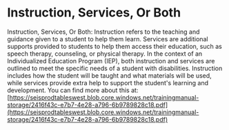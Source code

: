 # Instruction, Services, Or Both
Instruction, Services, Or Both: Instruction refers to the teaching and guidance given to a student to help them learn. Services are additional supports provided to students to help them access their education, such as speech therapy, counseling, or physical therapy. In the context of an Individualized Education Program (IEP), both instruction and services are outlined to meet the specific needs of a student with disabilities. Instruction includes how the student will be taught and what materials will be used, while services provide extra help to support the student's learning and development.
You can find more about this at: [https://seisprodtableswest.blob.core.windows.net/trainingmanual-storage/2416f43c-e7b7-4e28-a796-6b9789828c18.pdf](https://seisprodtableswest.blob.core.windows.net/trainingmanual-storage/2416f43c-e7b7-4e28-a796-6b9789828c18.pdf)